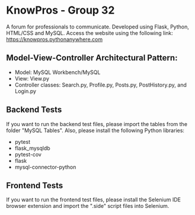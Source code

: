 # KnowPros - Group 32
A forum for professionals to communicate. Developed using Flask, Python, HTML/CSS and MySQL.
Access the website using the following link: https://knowpros.pythonanywhere.com

## Model-View-Controller Architectural Pattern:
 - Model: MySQL Workbench/MySQL
 - View: View.py
 - Controller classes: Search.py, Profile.py, Posts.py, PostHistory.py, and Login.py

## Backend Tests
If you want to run the backend test files, please import the tables from the folder "MySQL Tables". Also, please install the following Python libraries:
 - pytest
 - flask_mysqldb
 - pytest-cov
 - flask
 - mysql-connector-python 
 
## Frontend Tests
If you want to run the frontend test files, please install the Selenium IDE browser extension and import the ".side" script files into Selenium.
